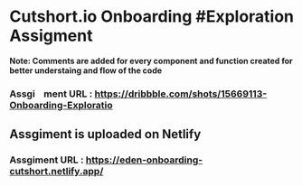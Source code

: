 # Cutshort.io Onboarding #Exploration Assigment

**Note: Comments are added for every component and function created for better understaing and flow of the code**

### Assgi&nbsp;&nbsp;&nbsp;&nbsp;ment URL : https://dribbble.com/shots/15669113-Onboarding-Exploratio

## Assgiment is uploaded on Netlify

### Assgiment URL : https://eden-onboarding-cutshort.netlify.app/




